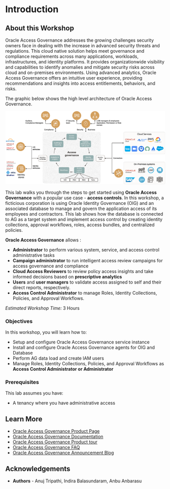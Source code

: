 # Introduction

## About this Workshop

 Oracle Access Governance addresses the growing challenges security owners face in dealing with the increase in advanced security threats and regulations. This cloud native solution helps meet governance and compliance requirements across many applications, workloads, infrastructures, and identity platforms. It provides organizationwide visibility and capabilities to identify anomalies and mitigate security risks across cloud and on-premises environments. Using advanced analytics, Oracle Access Governance offers an intuitive user experience, providing recommendations and insights into access entitlements, behaviors, and risks.

 The graphic below shows the high level architecture of Oracle Access Governance.

  ![View List of Campaigns](images/oracle-access-governance-overview.png)

This lab walks you through the steps to get started using **Oracle Access Governance** with a popular use case - **access controls**. In this workshop, a ficticious corporation is using Oracle Identity Governance (OIG) and an associated database to manage and govern the application access of its employees and contractors. This lab shows how the database is connected to AG as a target system and implement access control by creating identity collections, approval workflows, roles, access bundles, and centralized policies. 

**Oracle Access Governance** allows : 
- **Administrator** to perform various system, service, and access control administrative tasks
- **Campaign administrator** to run intelligent access review campaigns for access governance and compliance
- **Cloud Access Reviewers** to review policy access insights and take informed decisions based on **prescriptive analytics**
- **Users** and **user managers** to validate access assigned to self and their direct reports, respectively. 
- **Access Control Administrator** to manage Roles, Identity Collections, Policies, and Approval Workflows.


*Estimated Workshop Time:* 3 Hours


### Objectives

In this workshop, you will learn how to:
* Setup and configure Oracle Access Governance service instance
* Install and configure Oracle Access Governance agents for OIG and Database
* Perform AG data load and create IAM users
* Manage Roles, Identity Collections, Policies, and Approval Workflows as **Access Control Administrator or Administrator**


### Prerequisites
This lab assumes you have:
* A tenancy where you have administrative access


## Learn More

* [Oracle Access Governance Product Page](https://www.oracle.com/security/cloud-security/access-governance/)
* [Oracle Access Governance Documentation](https://docs.oracle.com/en/cloud/paas/access-governance/index.html)
* [Oracle Access Governance Product tour](https://www.oracle.com/webfolder/s/quicktours/paas/pt-sec-access-governance/index.html)
* [Oracle Access Governance FAQ](https://www.oracle.com/security/cloud-security/access-governance/faq/)
* [Oracle Access Governance Announcement Blog](https://blogs.oracle.com/cloudsecurity/post/intelligent-cloud-delivered-access-governance-with-prescriptive-analytics)

## Acknowledgements
* **Authors** - Anuj Tripathi, Indira Balasundaram, Anbu Anbarasu 
